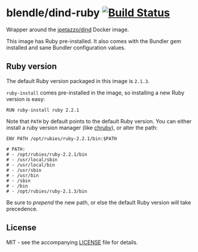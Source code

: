 # blendle/dind-ruby [![Build Status](http://drone.blendle.io/api/badge/github.com/blendle/docker-dind-ruby/status.svg?branch=master)](http://drone.blendle.io/github.com/blendle/docker-dind-ruby)


Wrapper around the [jpetazzo/dind][] Docker image.

This image has Ruby pre-installed. It also comes with the Bundler gem installed
and sane Bundler configuration values.

## Ruby version

The default Ruby version packaged in this image is `2.1.3`.

`ruby-install` comes pre-installed in the image, so installing a new Ruby
version is easy:

```docker
RUN ruby-install ruby 2.2.1
```

Note that `PATH` by default points to the default Ruby version. You can either
install a ruby version manager (like [chruby][]), or alter the path:

```docker
ENV PATH /opt/rubies/ruby-2.2.1/bin:$PATH

# PATH:
# - /opt/rubies/ruby-2.2.1/bin
# - /usr/local/sbin
# - /usr/local/bin
# - /usr/sbin
# - /usr/bin
# - /sbin
# - /bin
# - /opt/rubies/ruby-2.1.3/bin
```

Be sure to *prepend* the new path, or else the default Ruby version will take
precedence.

[jpetazzo/dind]: https://github.com/jpetazzo/dind
[chruby]: https://github.com/postmodern/chruby

## License

MIT - see the accompanying [LICENSE](LICENSE) file for details.
